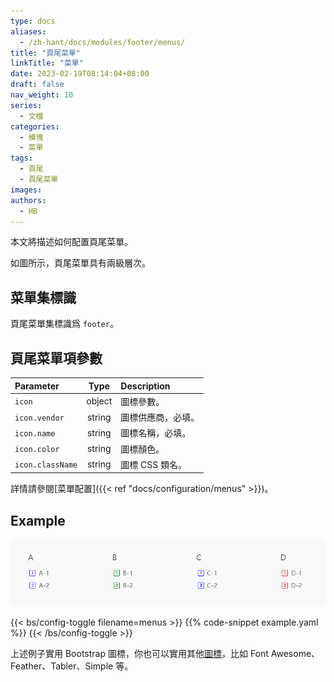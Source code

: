 ```yaml
---
type: docs
aliases:
  - /zh-hant/docs/modules/footer/menus/
title: "頁尾菜單"
linkTitle: "菜單"
date: 2023-02-19T08:14:04+08:00
draft: false
nav_weight: 10
series:
  - 文檔
categories:
  - 模塊
  - 菜單
tags:
  - 頁尾
  - 頁尾菜單
images:
authors:
  - HB
---
```


本文將描述如何配置頁尾菜單。

<!--more-->

如圖所示，頁尾菜單具有兩級層次。

## 菜單集標識

頁尾菜單集標識爲 `footer`。

## 頁尾菜單項參數

| Parameter        |  Type  | Description        |
| :--------------- | :----: | :----------------- |
| `icon`           | object | 圖標參數。         |
| `icon.vendor`    | string | 圖標供應商，必填。 |
| `icon.name`      | string | 圖標名稱，必填。   |
| `icon.color`     | string | 圖標顏色。         |
| `icon.className` | string | 圖標 CSS 類名。    |

詳情請參閱[菜單配置]({{< ref "docs/configuration/menus" >}})。

## Example

![頁尾菜單示例](example.png)

{{< bs/config-toggle filename=menus >}}
{{% code-snippet example.yaml %}}
{{< /bs/config-toggle >}}

上述例子實用 Bootstrap 圖標，你也可以實用其他[圖標](https://hugomods.com/en/icons)，比如 Font Awesome、Feather、Tabler、Simple 等。
